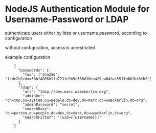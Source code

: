 # NodeJS Authentication Module for Username-Password or LDAP

authenticate users either by ldap or username password, according to configuration

without configuration, access is unrestricted

example configuration

        {
          "passwords": {
            "foo": ["sha256", "fcde2b2edxx56bf408601fb721fe9b5c338d10ee429ea04fae5511b68fbf8fb9"]
          },
          "ldap": {
            "url": "ldap://dev.marc.waeckerlin.org",
            "adminDn": "cn=tmp,ou=system,ou=people,dc=dev,dc=marc,dc=waeckerlin,dc=org",
            "adminPassword": "secret",
            "searchBase": "ou=person,ou=people,dc=dev,dc=marc,dc=waeckerlin,dc=org",
            "searchFilter": "(uid={{username}})"
          }
        }

